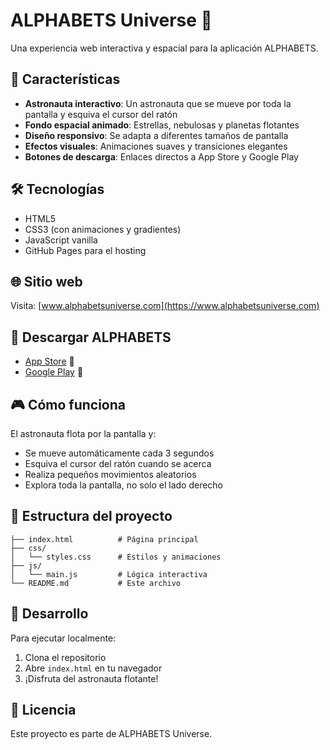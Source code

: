 # ALPHABETS Universe 🌌

Una experiencia web interactiva y espacial para la aplicación ALPHABETS.

## 🚀 Características

- **Astronauta interactivo**: Un astronauta que se mueve por toda la pantalla y esquiva el cursor del ratón
- **Fondo espacial animado**: Estrellas, nebulosas y planetas flotantes
- **Diseño responsivo**: Se adapta a diferentes tamaños de pantalla
- **Efectos visuales**: Animaciones suaves y transiciones elegantes
- **Botones de descarga**: Enlaces directos a App Store y Google Play

## 🛠️ Tecnologías

- HTML5
- CSS3 (con animaciones y gradientes)
- JavaScript vanilla
- GitHub Pages para el hosting

## 🌐 Sitio web

Visita: [www.alphabetsuniverse.com](https://www.alphabetsuniverse.com)

## 📱 Descargar ALPHABETS

- [App Store](https://apps.apple.com) 🍎
- [Google Play](https://play.google.com) 🤖

## 🎮 Cómo funciona

El astronauta flota por la pantalla y:
- Se mueve automáticamente cada 3 segundos
- Esquiva el cursor del ratón cuando se acerca
- Realiza pequeños movimientos aleatorios
- Explora toda la pantalla, no solo el lado derecho

## 📁 Estructura del proyecto

```
├── index.html          # Página principal
├── css/
│   └── styles.css      # Estilos y animaciones
├── js/
│   └── main.js         # Lógica interactiva
└── README.md           # Este archivo
```

## 🔧 Desarrollo

Para ejecutar localmente:

1. Clona el repositorio
2. Abre `index.html` en tu navegador
3. ¡Disfruta del astronauta flotante!

## 📄 Licencia

Este proyecto es parte de ALPHABETS Universe. 